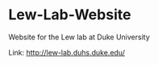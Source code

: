 # Lew-Lab-Website
Website for the Lew lab at Duke University

Link: http://lew-lab.duhs.duke.edu/


